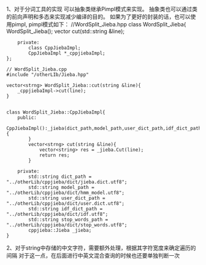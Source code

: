 1、对于分词工具的实现
    可以抽象类继承Pimpl模式来实现。 抽象类也可以通过类的前向声明和多态来实现减少编译的目的。
    如果为了更好的封装的话，也可以使用pimpl, pimpl模式如下：
    //WordSplit_Jieba.hpp
    class WordSplit_Jieba{
        WordSplit_Jieba();
        vector<string> cut(std::string &line);

        private:
            class CppJiebaImpl;
            CppJiebaImpl *_cppjiebaImpl;
    };

    // WordSplit_Jieba.cpp
    #include "/otherLIb/Jieba.hpp"

    vector<strng> WordSplit_Jieba::cut(string &line){
        _cppjiebaImpl->cut(line);
    }


    class WordSplit_Jieba::CppJiebaImpl{
        public:
            CppJiebaImpl():_jieba(dict_path,model_path,user_dict_path,idf_dict_path,stop_words_path){
            }
            vector<strng> cut(string &line){
                vector<string> res = _jieba.Cut(line);
                return res;
            }

        private:
            std::string dict_path = "../otherLib/cppjieba/dict/jieba.dict.utf8";
            std::string model_path = "../otherLib/cppjieba/dict/hmm_model.utf8";
            std::string user_dict_path = "../otherLib/cppjieba/dict/user.dict.utf8";
            std::string idf_dict_path = "../otherLib/cppjieba/dict/idf.utf8";
            std::string stop_words_path = "../otherLib/cppjieba/dict/stop_words.utf8";
            cppjieba::Jieba _jieba;
    }

2、对于string中存储的中文字符，需要额外处理，根据其字符宽度来确定遍历的间隔
    对于这一点，在后面进行中英文混合查询的时候也还要单独判断一次

